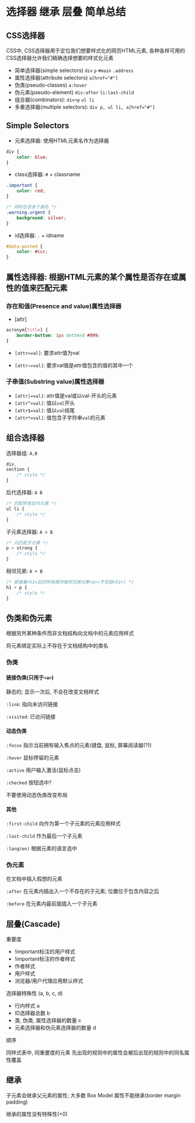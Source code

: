 # 选择器 继承 层叠 简单总结

## CSS选择器

CSS中, CSS选择器用于定位我们想要样式化的网页HTML元素, 各种各样可用的CSS选择器允许我们精确选择想要的样式化元素

* 简单选择器(simple selectors) `div` `p` `#main` `.address`
* 属性选择器(attribute selectors) `a[href="#"]`
* 伪类(pseudo-classes)  `a:hover`
* 伪元素(pseudo-element) `div:after` `li:last-child`
* 组合器(combinators): `div>p` `ul li`
* 多重选择器(multiple selectors): `div p, ul li, a[href="#"]`

## Simple Selectors

* 元素选择器: 使用HTML元素名作为选择器

```css
div {
    color: blue;
}
```

* class选择器: `#` + classname

```css
.important {
    color: red;
}

/* 同时包含多个类名 */
.warning.urgent {
    background: silver;
}
```

* id选择器: `.` + idname

```css
#data-posted {
    color: #ccc;
}
```

## 属性选择器: 根据HTML元素的某个属性是否存在或属性的值来匹配元素

### 存在和值(Presence and value)属性选择器

* [attr]

```css
acronym[title] {
    border-bottom: 1px dottend #999;
}
```

* `[attr=val]`: 要求attr值为val

* `[attr~=val]`: 要求val值是attr值包含的值的其中一个

### 子串值(Substring value)属性选择器

* `[attr|=val]`: attr值是val或以val-开头的元素
* `[attr^=val]`: 值以`val`开头
* `[attr$=val]`: 值以`val`结尾
* `[attr*=val]`: 值包含子字符串`val`的元素

## 组合选择器

选择器组: `A,B`

```css
div,
section {
    /* style */
}
```

后代选择器: `A B`

```css
/* 匹配所有后代元素 */
ul li {
    /* style */
}
```

子元素选择器: `A > B`

```css
/* 只匹配子元素 */
p > strong {
    /* style */
}
```

相邻兄弟: `A + B`

```css
/* 紧接着<h1>后的所有相邻相邻兄弟元素<p>(不包括<h1>) */
h1 + p {
    /* style */
}
```

## 伪类和伪元素

根据另外某种条件而非文档结构向文档中的元素应用样式

将元素绑定实际上不存在于文档结构中的类名

### 伪类

#### 链接伪类(只用于`<a>`)

静态的; 显示一次后, 不会在改变文档样式

`:link`: 指向未访问链接

`:visited`: 已访问链接

#### 动态伪类

`:focus` 指示当前拥有输入焦点的元素(键盘, 鼠标, 屏幕阅读器(?))

`:hover` 鼠标停留的元素

`:active` 用户输入激活(鼠标点击)

`:checked` 按钮选中?

不要使用动态伪类改变布局

#### 其他

`:first-child` 向作为第一个子元素的元素应用样式

`:last-child` 作为最后一个子元素

`:lang(en)` 根据元素的语言选中

### 伪元素

在文档中插入假想的元素

`:after` 在元素内插出入一个不存在的子元素; 位置位于包含内容之后

`:before` 在元素内最前面插入一个子元素

## 层叠(Cascade)

重要度

* !important标注的用户样式
* !important标注的作者样式
* 作者样式
* 用户样式
* 浏览器/用户代理应用默认样式

选择器特殊性 (a, b, c, d)
* 行内样式 a
* ID选择器总数 b
* 类, 伪类, 属性选择器的数量 c
* 元素选择器和伪元素选择器的数量 d

顺序

同样式表中, 同重要度的元素 先出现的规则中的属性会被后出现的规则中的同名属性覆盖

## 继承

子元素会继承父元素的属性; 大多数 Box Model 属性不能继承(border margin padding)

继承的属性没有特殊性(<0)